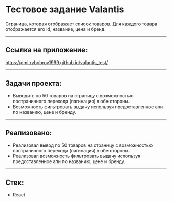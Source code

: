 # Тестовое задание Valantis

Страница, которая отображает список товаров.
Для каждого товара отображается его id, название, цена и бренд.

____

## Ссылка на приложение:

https://dmitrybobrov1999.github.io/valantis_test/

____

## Задачи проекта:

* Выводить по 50 товаров на страницу с возможностью постраничного перехода (пагинация) в обе стороны.
* Возможность фильтровать выдачу используя предоставленное апи по названию, цене и бренду.
____

## Реализовано:

* Реализовал вывод по 50 товаров на страницу с возможностью постраничного перехода (пагинация) в обе стороны.
* Реализовал возможность фильтровать выдачу используя предоставленное апи по названию, цене и бренду.

____

## Стек:

* React
